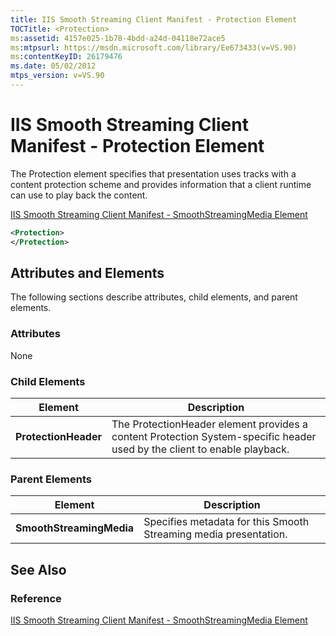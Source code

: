 ```yaml
---
title: IIS Smooth Streaming Client Manifest - Protection Element
TOCTitle: <Protection>
ms:assetid: 4157e025-1b78-4bdd-a24d-04118e72ace5
ms:mtpsurl: https://msdn.microsoft.com/library/Ee673433(v=VS.90)
ms:contentKeyID: 26179476
ms.date: 05/02/2012
mtps_version: v=VS.90
---
```


# IIS Smooth Streaming Client Manifest - Protection Element

The Protection element specifies that presentation uses tracks with a content protection scheme and provides information that a client runtime can use to play back the content.

[IIS Smooth Streaming Client Manifest - SmoothStreamingMedia Element](iis-smooth-streaming-client-manifest-smoothstreamingmedia-element.md)  

```xml
<Protection>
</Protection>
```

## Attributes and Elements

The following sections describe attributes, child elements, and parent elements.

### Attributes

None

### Child Elements

|Element|Description|
|--- |--- |
|**ProtectionHeader**|The ProtectionHeader element provides a content Protection System-specific header used by the client to enable playback.|

### Parent Elements

|Element|Description|
|--- |--- |
|**SmoothStreamingMedia**|Specifies metadata for this Smooth Streaming media presentation.|

## See Also

### Reference

[IIS Smooth Streaming Client Manifest - SmoothStreamingMedia Element](iis-smooth-streaming-client-manifest-smoothstreamingmedia-element.md)
